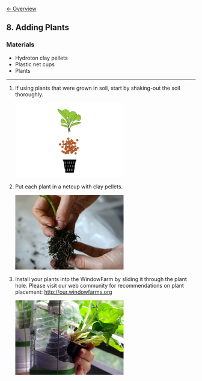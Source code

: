 [&larr; Overview](index.md)

## 8. Adding Plants

### Materials

* Hydroton clay pellets
* Plastic net cups
* Plants

***

1. If using plants that were grown in soil, start by shaking-out the soil thoroughly.

    ![](images/8_0.jpg)

2. Put each plant in a netcup with clay pellets.

    ![](images/8_1.jpg)

3. Install your plants into the WindowFarm by sliding it through the plant hole. Please visit our web community for recommendations on plant placement: http://our.windowfarms.org

    ![](images/8_2.jpg)
